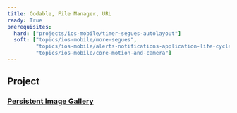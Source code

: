 ```yaml
---
title: Codable, File Manager, URL
ready: True
prerequisites:
  hard: ["projects/ios-mobile/timer-segues-autolayout"]
  soft: ["topics/ios-mobile/more-segues",
         "topics/ios-mobile/alerts-notifications-application-life-cycle",
         "topics/ios-mobile/core-motion-and-camera"]   
---
```


## Project 
### [Persistent Image Gallery](Programming%20Project%206_%20Persistent%20Image%20Gallery.pdf)

